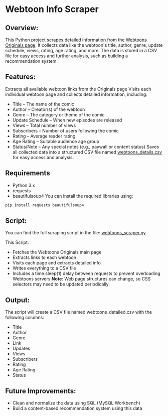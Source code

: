 # Webtoon Info Scraper

## Overview:
This Python project scrapes detailed information from the [Webtoons Originals page](https://www.webtoons.com/en/originals). It collects data like the webtoon's title, author, genre, update schedule, views, rating, age rating, and more. The data is stored in a CSV file for easy access and further analysis, such as building a recommendation system.

## Features:
Extracts all available webtoon links from the Originals page
Visits each individual webtoon page and collects detailed information, including:
- Title – The name of the comic
- Author – Creator(s) of the webtoon
- Genre – The category or theme of the comic
- Update Schedule – When new episodes are released
- Views – Total number of views
- Subscribers – Number of users following the comic
- Rating – Average reader rating
- Age Rating – Suitable audience age group
- Status/Note – Any special notes (e.g., paywall or content status)
Saves all collected data into a structured CSV file named [webtoons_details.csv](./webtoons_details.csv) for easy access and analysis.

## Requirements
- Python 3.x
- requests
- beautifulsoup4
You can install the required libraries using:
```bash
pip install requests beautifulsoup4
```

## Script:
You can find the full scraping script in the file:
[webtoons_scraper.py](./webtoons_scraper.py).

This Script:
- Fetches the Webtoons Originals main page
- Extracts links to each webtoon
- Visits each page and extracts detailed info
- Writes everything to a CSV file
- Includes a time.sleep(1) delay between requests to prevent overloading Webtoons servers
**Note**: Web page structures can change, so CSS selectors may need to be updated periodically.
  
## Output: 
The script will create a CSV file named webtoons_detailed.csv with the following columns:
- Title
- Author
- Genre
- Link
- Updates
- Views
- Subscribers
- Rating
- Age Rating
- Status

## Future Improvements:
- Clean and normalize the data using SQL (MySQL Workbench)
- Build a content-based recommendation system using this data

